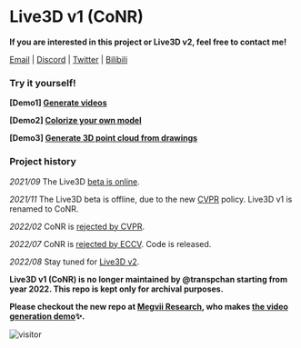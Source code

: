 # Live3D v1 (CoNR)
**If you are interested in this project or Live3D v2, feel free to contact me!**

[Email](mailto:transpchan@gmail.com) |
[Discord](https://discord.gg/Md3cykbn36) |
[Twitter](https://twitter.com/transpchan) |
[Bilibili](https://space.bilibili.com/6418569)


### Try it yourself!


**[Demo1] [Generate videos](https://transpchan.github.io/live3d/#demo1)**

**[Demo2] [Colorize your own model](https://transpchan.github.io/live3d/#demo2)**

**[Demo3] [Generate 3D point cloud from drawings](https://transpchan.github.io/live3d/#demo3)**

### Project history

<i>2021/09</i> The Live3D [beta is online](https://twitter.com/transpchan/status/1437971798600175622).

<i>2021/11</i> The Live3D beta is offline, due to the new [CVPR](https://github.com/transpchan/Live3D/blob/main/cvpr_20211117.pdf) policy. Live3D v1 is renamed to CoNR.

<i>2022/02</i> CoNR is [rejected by CVPR](https://github.com/transpchan/Live3D/blob/main/cvpr.pdf).

<i>2022/07</i> CoNR is [rejected by ECCV](https://github.com/transpchan/Live3D/blob/main/eccv.pdf). Code is released. 

<i>2022/08</i> Stay tuned for [Live3D v2](https://github.com/transpchan/Live3D-v2).


**Live3D v1 (CoNR) is no longer maintained by @transpchan starting from year 2022.  This repo is kept only for archival purposes.**

**Please checkout the new repo at [Megvii Research](https://github.com/megvii-research/CONR), who makes [the video generation demo](https://transpchan.github.io/live3d)✨.**

![visitor](https://count.getloli.com/get/@live3d?theme=gelbooru)
